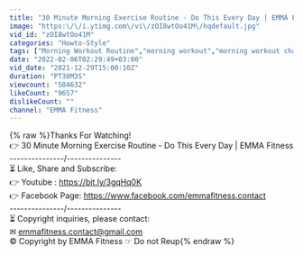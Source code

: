 ```yaml
---
title: "30 Minute Morning Exercise Routine - Do This Every Day | EMMA Fitness"
image: "https:\/\/i.ytimg.com\/vi\/zOI8wtOo41M\/hqdefault.jpg"
vid_id: "zOI8wtOo41M"
categories: "Howto-Style"
tags: ["Morning Workout Routine","morning workout","morning workout challenge"]
date: "2022-02-06T02:29:49+03:00"
vid_date: "2021-12-29T15:00:10Z"
duration: "PT30M3S"
viewcount: "584632"
likeCount: "9657"
dislikeCount: ""
channel: "EMMA Fitness"
---
```

{% raw %}Thanks For Watching!<br />👉 30 Minute Morning Exercise Routine - Do This Every Day | EMMA Fitness<br />---------------/---------------<br />⏳ Like, Share and Subscribe:<br />👉 Youtube : <a rel="nofollow" target="blank" href="https://bit.ly/3gqHq0K">https://bit.ly/3gqHq0K</a><br />👉 Facebook Page: <a rel="nofollow" target="blank" href="https://www.facebook.com/emmafitness.contact">https://www.facebook.com/emmafitness.contact</a><br />---------------/---------------<br />⏳ Copyright inquiries, please contact: <br />       ✉ emmafitness.contact@gmail.com<br />       © Copyright by EMMA Fitness ☞ Do not Reup{% endraw %}
